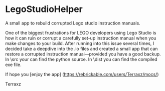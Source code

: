 # LegoStudioHelper
A small app to rebuild corrupted Lego studio instruction manuals.

One of the biggest frustrations for LEGO developers using Lego Studio is how it can ruin or corrupt a carefully set-up instruction manual when you make changes to your build. After running into this issue several times, I decided take a deepdive into the .io files and created a small app that can restore a corrupted instruction manual—provided you have a good backup.
In \src your can find the python source.
In \dist you can find the compiled exe file.

If hope you [enjoy the app] (https://rebrickable.com/users/Terraxz/mocs/)

Terraxz
